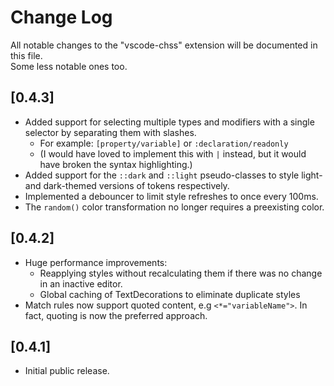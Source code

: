 # Change Log

All notable changes to the "vscode-chss" extension will be documented in this file.  
Some less notable ones too.

## [0.4.3]
- Added support for selecting multiple types and modifiers with a single selector by separating them with slashes.
  * For example: `[property/variable]` or `:declaration/readonly`
  * (I would have loved to implement this with `|` instead, but it would have broken the syntax highlighting.)
- Added support for the `::dark` and `::light` pseudo-classes to style light- and dark-themed versions of tokens respectively.
- Implemented a debouncer to limit style refreshes to once every 100ms.
- The `random()` color transformation no longer requires a preexisting color.
## [0.4.2]
- Huge performance improvements:
  * Reapplying styles without recalculating them if there was no change in an inactive editor.
  * Global caching of TextDecorations to eliminate duplicate styles
- Match rules now support quoted content, e.g `<*="variableName">`. In fact, quoting is now the preferred approach.
## [0.4.1]
- Initial public release.
